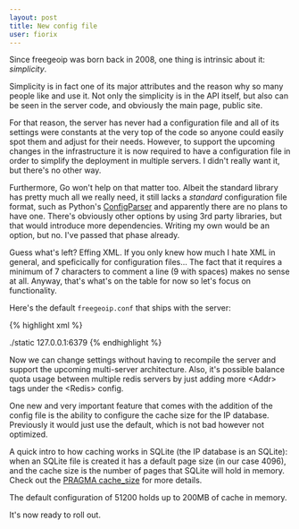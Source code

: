 ```yaml
---
layout: post
title: New config file
user: fiorix
---
```


Since freegeoip was born back in 2008, one thing is intrinsic about it:
*simplicity*.

Simplicity is in fact one of its major attributes and the reason why so many
people like and use it. Not only the simplicity is in the API itself, but also
can be seen in the server code, and obviously the main page, public site.

For that reason, the server has never had a configuration file and all of its
settings were constants at the very top of the code so anyone could easily
spot them and adjust for their needs.
However, to support the upcoming changes in the infrastructure it is now
required to have a configuration file in order to simplify the deployment in
multiple servers. I didn't really want it, but there's no other way.

Furthermore, Go won't help on that matter too. Albeit the standard library
has pretty much all we really need, it still lacks a *standard* configuration
file format, such as Python's
[ConfigParser](http://docs.python.org/2/library/configparser.html) and
apparently there are no plans to have one.
There's obviously other options by using 3rd party libraries, but that would
introduce more dependencies. Writing my own would be an option, but no. I've
passed that phase already.

Guess what's left? Effing XML. If you only knew how much I hate XML in general,
and speficically for configuration files... The fact that it requires a minimum
of 7 characters to comment a line (9 with spaces) makes no sense at all.
Anyway, that's what's on the table for now so let's focus on functionality.

Here's the default `freegeoip.conf` that ships with the server:

{% highlight xml %}
<?xml version="1.0" encoding="UTF-8"?>
<Server debug="true" xheaders="false" addr=":8080">
	<DocumentRoot>./static</DocumentRoot>
	<IPDB File="./db/ipdb.sqlite" CacheSize="51200"/>
	<Limit MaxRequests="10000" Expire="3600"/>
	<Redis>
		<Addr>127.0.0.1:6379</Addr>
		<!-- Balance between multiple servers: -->
		<!-- <Addr>10.0.0.1:6379</Addr> -->
		<!-- <Addr>10.0.0.2:6379</Addr> -->
		<!-- Or use unix socket: -->
		<!-- <Addr>/tmp/redis.sock</Addr> -->
		<!-- <Addr>/var/run/redis/redis.sock</Addr> -->
	</Redis>
</Server>
{% endhighlight %}

Now we can change settings without having to recompile the server and support
the upcoming multi-server architecture. Also, it's possible balance quota usage
between multiple redis servers by just adding more &lt;Addr&gt; tags under
the &lt;Redis&gt; config.

One new and very important feature that comes with the addition of the config
file is the ability to configure the cache size for the IP database. Previously
it would just use the default, which is not bad however not optimized.

A quick intro to how caching works in SQLite (the IP database is an SQLite):
when an SQLite file is created it has a default page size (in our case 4096),
and the cache size is the number of pages that SQLite will hold in memory.
Check out the [PRAGMA cache_size](http://www.sqlite.org/pragma.html#pragma_cache_size)
for more details.

The default configuration of 51200 holds up to 200MB of cache in memory.

It's now ready to roll out.
